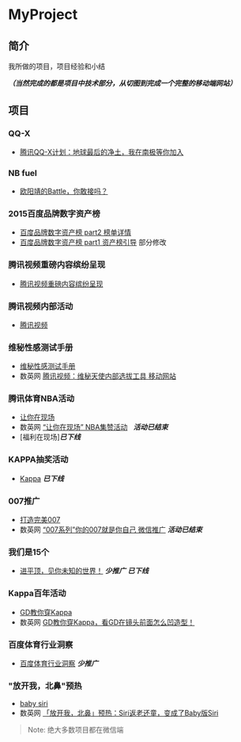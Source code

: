 # MyProject

## 简介


我所做的项目，项目经验和小结

__*（当然完成的都是项目中技术部分，从切图到完成一个完整的移动端网站）*__


## 项目

### QQ-X

- [腾讯QQ-X计划：地球最后的净土，我在南极等你加入](https://qzs.qzone.qq.com/qzone/qzact/act/external/qqx_116/qqx_1116/dist/)

### NB fuel 

- [欧阳靖的Battle，你敢接吗？](http://nbfuel.lxustudio.cn/?key=1)

### 2015百度品牌数字资产榜
* [百度品牌数字资产榜 part2 榜单详情](http://2015moments.baidu.com/list.php)
* [百度品牌数字资产榜 part1 资产榜引导](http://2015moments.baidu.com/list.php) 部分修改

### 腾讯视频重磅内容缤纷呈现
* [腾讯视频重磅内容缤纷呈现](http://omgmkt.qq.com/intro/)

### 腾讯视频内部活动
* [腾讯视频](http://lpiii.cn/workshop/)

### 维秘性感测试手册
* [维秘性感测试手册](http://omgmkt.qq.com/sexy/)
* 数英网 [腾讯视频：维秘天使内部选拔工具 移动网站](http://www.digitaling.com/projects/16173.html) 

### 腾讯体育NBA活动
* [让你在现场](http://omgmkt.qq.com/sport/)
* 数英网 [“让你在现场” NBA集赞活动](http://www.digitaling.com/projects/16320.html)   ***活动已结束***
* [福利在现场]***已下线***

### KAPPA抽奖活动
* [Kappa](http://kc.kappa.com.cn/100anniversary)   ***已下线***

### 007推广

* [打造完美007](http://omgmkt.qq.com/007/)
* 数英网 [“007系列”你的007就是你自己 微信推广](http://www.digitaling.com/projects/17188.html)  ***活动已结束***

### 我们是15个

* [进平顶，见你未知的世界！](http://omgmkt.qq.com/2016/15) ***少推广*** ***已下线***

### Kappa百年活动
* [GD教你穿Kappa](http://100.kappa.com.cn/video)
* 数英网 [GD教你穿Kappa，看GD在镜头前面怎么凹造型！](http://www.digitaling.com/projects/17370.html)

### 百度体育行业洞察
* [百度体育行业洞察](http://2015moments.baidu.com/2016bimsports/) ***少推广***

### "放开我，北鼻"预热
* [baby siri](http://omgmkt.qq.com/babysiri/)
* 数英网 [「放开我，北鼻」预热：Siri返老还童，变成了Baby版Siri](http://www.digitaling.com/projects/17969.html)

>Note: 绝大多数项目都在微信端




